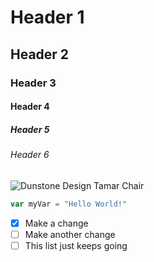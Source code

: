# Header 1
## Header 2
### Header 3
#### Header 4
##### Header 5
###### Header 6

![Dunstone Design Tamar Chair](https://yaffa-cdn.s3.amazonaws.com/yaffadsp/images/dmImage/StandardImage/tamar-chair-evan-dunstone.jpg)

``` javascript
var myVar = "Hello World!"
```
- [x] Make a change
- [ ] Make another change
- [ ] This list just keeps going
